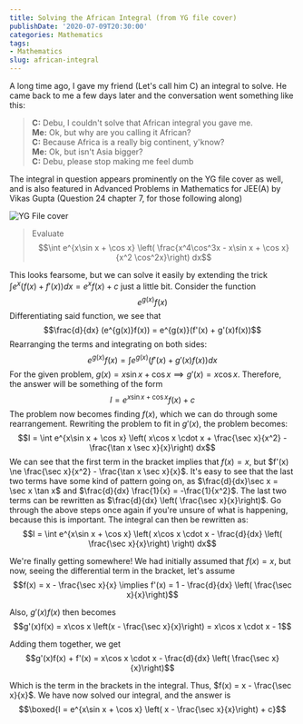 ```yaml
---
title: Solving the African Integral (from YG file cover)
publishDate: '2020-07-09T20:30:00'
categories: Mathematics
tags:
- Mathematics
slug: african-integral
---
```


A long time ago, I gave my friend (Let's call him C) an integral to solve. He came back to me a few days later and the conversation went something like this:

> **C:** Debu, I couldn't solve that African integral you gave me.<br>
> **Me:** Ok, but why are you calling it African?<br>
> **C:** Because Africa is a really big continent, y'know?<br>
> **Me:** Ok, but isn't Asia bigger?<br>
> **C:** Debu, please stop making me feel dumb<br>

 The integral in question appears prominently on the YG file cover as well, and is also featured in Advanced Problems in Mathematics for JEE(A) by Vikas Gupta (Question 24 chapter 7, for those following along)

![YG File cover]({static}res/yg_file.jpg)

> Evaluate $$\int e^{x\sin x + \cos x} \left( \frac{x^4\cos^3x - x\sin x + \cos x}{x^2 \cos^2x}\right) dx$$

 This looks fearsome, but we can solve it easily by extending the trick $\int e^x (f(x) + f'(x)) dx = e^xf(x) + c$ just a little bit. Consider the function $$e^{g(x)}f(x)$$ Differentiating said function, we see that $$\frac{d}{dx} (e^{g(x)}f(x)) = e^{g(x)}(f'(x) + g'(x)f(x))$$ Rearranging the terms and integrating on both sides: $$e^{g(x)}f(x) = \int e^{g(x)}(f'(x) + g'(x)f(x)) dx$$ For the given problem, $g(x) = x\sin x + \cos x \implies g'(x) = x\cos x$. Therefore, the answer will be something of the form $$I = e^{x\sin x + \cos x} f(x) + c$$ The problem now becomes finding $f(x)$, which we can do through some rearrangement. Rewriting the problem to fit in $g'(x)$, the problem becomes: $$I = \int e^{x\sin x + \cos x} \left( x\cos x \cdot x + \frac{\sec x}{x^2} - \frac{\tan x \sec x}{x}\right) dx$$ We can see that the first term in the bracket implies that $f(x) = x$, but $f'(x) \ne \frac{\sec x}{x^2} - \frac{\tan x \sec x}{x}$. It's easy to see that the last two terms have some kind of pattern going on, as $\frac{d}{dx}\sec x = \sec x \tan x$ and $\frac{d}{dx} \frac{1}{x} = -\frac{1}{x^2}$. The last two terms can be rewritten as $\frac{d}{dx} \left( \frac{\sec x}{x}\right)$. Go through the above steps once again if you're unsure of what is happening, because this is important. The integral can then be rewritten as: 
$$I = \int e^{x\sin x + \cos x} \left( x\cos x \cdot x - \frac{d}{dx} \left( \frac{\sec x}{x}\right) \right) dx$$

We're finally getting somewhere! We had initially assumed that $f(x) = x$, but now, seeing the differential term in the bracket, let's assume 
$$f(x) = x - \frac{\sec x}{x} \implies f'(x) = 1 - \frac{d}{dx} \left( \frac{\sec x}{x}\right)$$

Also, $g'(x)f(x)$ then becomes 
$$g'(x)f(x) = x\cos x \left(x - \frac{\sec x}{x}\right) = x\cos x \cdot x - 1$$

Adding them together, we get
$$g'(x)f(x) + f'(x) = x\cos x \cdot x - \frac{d}{dx} \left( \frac{\sec x}{x}\right)$$

Which is the term in the brackets in the integral. Thus, $f(x) = x - \frac{\sec x}{x}$. We have now solved our integral, and the answer is
$$\boxed{I =  e^{x\sin x + \cos x} \left( x - \frac{\sec x}{x}\right) + c}$$
